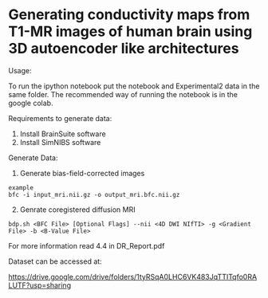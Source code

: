 # Generating conductivity maps from T1-MR images of human brain using 3D autoencoder like architectures

Usage:

To run the ipython notebook put the notebook and Experimental2 data in the same folder.
The recommended way of running the notebook is in the google colab.

Requirements to generate data:

1) Install BrainSuite software
2) Install SimNIBS software

Generate Data:

1) Generate bias-field-corrected images

```
example
bfc -i input_mri.nii.gz -o output_mri.bfc.nii.gz
```

2) Genrate coregistered diffusion MRI

```
bdp.sh <BFC File> [Optional Flags] --nii <4D DWI NIfTI> -g <Gradient File> -b <B-Value File>
```

For more information read 4.4 in DR_Report.pdf

Dataset can be accessed at:

https://drive.google.com/drive/folders/1tyRSqA0LHC6VK483JqTTITqfo0RALUTF?usp=sharing
